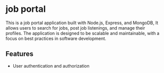 # job portal
<!-- Intro -->
This is a job portal application built with Node.js, Express, and MongoDB, It allows users to search for jobs, post job listenings, and manage their profiles. The application is designed to be scalable and maintainable, with a focus on best practices in software development.

<!-- Features -->
## Features
- User authentication and authorization

<!--  -->